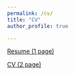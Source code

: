 ```yaml
---
permalink: /cv/
title: "CV"
author_profile: true

---
```


[Resume (1 page)](https://sudeepsalgia.github.io/assets/Resume_Sudeep_Salgia.pdf)

[CV (2 page)](https://sudeepsalgia.github.io/assets/CV_Sudeep_Salgia.pdf)